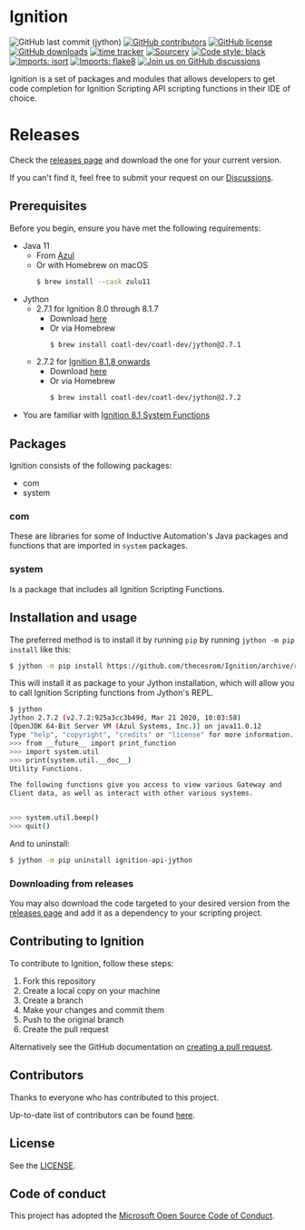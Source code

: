 # Ignition

<!--- Badges --->
![GitHub last commit (jython)](https://img.shields.io/github/last-commit/thecesrom/Ignition/jython)
[![GitHub contributors](https://img.shields.io/github/contributors/thecesrom/Ignition)](https://github.com/thecesrom/Ignition/graphs/contributors)
[![GitHub license](https://img.shields.io/github/license/thecesrom/Ignition)](https://github.com/thecesrom/Ignition/blob/jython/LICENSE)
[![GitHub downloads](https://img.shields.io/github/downloads/thecesrom/Ignition/total)](https://github.com/thecesrom/Ignition/releases)
[![time tracker](https://wakatime.com/badge/github/thecesrom/Ignition.svg)](https://wakatime.com/badge/github/thecesrom/Ignition)
[![Sourcery](https://img.shields.io/badge/Sourcery-enabled-brightgreen)](https://sourcery.ai)
[![Code style: black](https://img.shields.io/badge/code%20style-black-000000.svg)](https://github.com/psf/black)
[![Imports: isort](https://img.shields.io/badge/%20imports-isort-%231674b1?style=flat&labelColor=ef8336)](https://pycqa.github.io/isort/)
[![Imports: flake8](https://img.shields.io/badge/%20imports-flake8-%231674b1?style=flat&labelColor=ef8336)](https://flake8.pycqa.org/en/latest/)
[![Join us on GitHub discussions](https://img.shields.io/badge/github-discussions-informational)](https://github.com/thecesrom/Ignition/discussions)

Ignition is a set of packages and modules that allows developers to get code completion for Ignition Scripting API scripting functions in their IDE of choice.

# Releases

Check the [releases page](https://github.com/thecesrom/Ignition/releases) and download the one for your current version.

If you can't find it, feel free to submit your request on our [Discussions](https://github.com/thecesrom/Ignition/discussions).

## Prerequisites

Before you begin, ensure you have met the following requirements:

* Java 11
  * From [Azul](https://www.azul.com/downloads/?version=java-11-lts&package=jdk)
  * Or with Homebrew on macOS
    ```bash
    $ brew install --cask zulu11
    ```
* Jython
  * 2.7.1 for Ignition 8.0 through 8.1.7
    * Download [here](https://search.maven.org/remotecontent?filepath=org/python/jython-installer/2.7.1/jython-installer-2.7.1.jar)
    * Or via Homebrew
      ```bash
      $ brew install coatl-dev/coatl-dev/jython@2.7.1
      ```
  * 2.7.2 for [Ignition 8.1.8 onwards](https://docs.inductiveautomation.com/display/DOC81/New+in+this+Version#NewinthisVersion-Newin8.1.8)
    * Download [here](https://search.maven.org/remotecontent?filepath=org/python/jython-installer/2.7.1/jython-installer-2.7.2.jar)
    * Or via Homebrew
      ```bash
      $ brew install coatl-dev/coatl-dev/jython@2.7.2
      ```
* You are familiar with [Ignition 8.1 System Functions](https://docs.inductiveautomation.com/display/DOC81/System+Functions)

## Packages

Ignition consists of the following packages:

* com
* system

### com

These are libraries for some of Inductive Automation's Java packages and functions that are imported in `system` packages.

### system

Is a package that includes all Ignition Scripting Functions.

## Installation and usage

The preferred method is to install it by running `pip` by running `jython -m pip install` like this:

```bash
$ jython -m pip install https://github.com/thecesrom/Ignition/archive/refs/tags/v8.1.10-jython.post1.zip
```

This will install it as package to your Jython installation, which will allow you to call Ignition Scripting functions from Jython's REPL.

```bash
$ jython
Jython 2.7.2 (v2.7.2:925a3cc3b49d, Mar 21 2020, 10:03:58)
[OpenJDK 64-Bit Server VM (Azul Systems, Inc.)] on java11.0.12
Type "help", "copyright", "credits" or "license" for more information.
>>> from __future__ import print_function
>>> import system.util
>>> print(system.util.__doc__)
Utility Functions.

The following functions give you access to view various Gateway and
Client data, as well as interact with other various systems.


>>> system.util.beep()
>>> quit()
```

And to uninstall:

```bash
$ jython -m pip uninstall ignition-api-jython
```

### Downloading from releases

You may also download the code targeted to your desired version from the [releases page](https://github.com/thecesrom/Ignition/releases) and add it as a dependency to your scripting project.

## Contributing to Ignition

To contribute to Ignition, follow these steps:

1. Fork this repository
2. Create a local copy on your machine
3. Create a branch
4. Make your changes and commit them
5. Push to the original branch
6. Create the pull request

Alternatively see the GitHub documentation on [creating a pull request](https://help.github.com/en/github/collaborating-with-issues-and-pull-requests/creating-a-pull-request).

## Contributors

Thanks to everyone who has contributed to this project.

Up-to-date list of contributors can be found [here](https://github.com/thecesrom/Ignition/graphs/contributors).

## License

See the [LICENSE](https://github.com/thecesrom/Ignition/blob/HEAD/LICENSE).

## Code of conduct

This project has adopted the [Microsoft Open Source Code of Conduct](https://opensource.microsoft.com/codeofconduct/).
